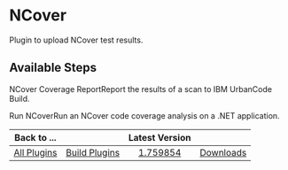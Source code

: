 
NCover
======


Plugin to upload NCover test results.



Available Steps
---------------


NCover Coverage ReportReport the results of a scan to IBM UrbanCode Build.


Run NCoverRun an NCover code coverage analysis on a .NET application.





|Back to ...||Latest Version||
| :---: | :---: | :---: | :---: |
|[All Plugins](../../index.md)|[Build Plugins](../README.md)|[1.759854](https://raw.githubusercontent.com/UrbanCode/IBM-UCB-PLUGINS/main/files/NCover/NCover-1.759854.zip)|[Downloads](downloads.md)|
